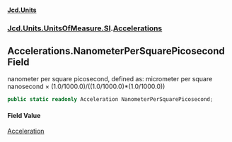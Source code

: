 #### [Jcd.Units](index.md 'index')
### [Jcd.Units.UnitsOfMeasure.SI](Jcd.Units.UnitsOfMeasure.SI.md 'Jcd.Units.UnitsOfMeasure.SI').[Accelerations](Accelerations.md 'Jcd.Units.UnitsOfMeasure.SI.Accelerations')

## Accelerations.NanometerPerSquarePicosecond Field

nanometer per square picosecond, defined as: micrometer per square nanosecond × (1.0/1000.0)/((1.0/1000.0)*(1.0/1000.0))

```csharp
public static readonly Acceleration NanometerPerSquarePicosecond;
```

#### Field Value
[Acceleration](Acceleration.md 'Jcd.Units.UnitTypes.Acceleration')